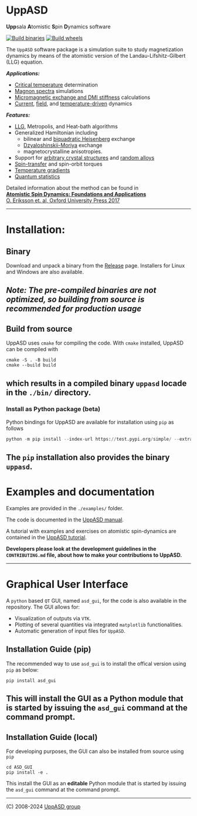 
<h1>UppASD</h1>

<b>Upp</b>sala <b>A</b>tomistic <b>S</b>pin <b>D</b>ynamics software
<!--![logo][logo]-->


[![Build binaries](https://github.com/UppASD/UppASD/actions/workflows/binaries.yml/badge.svg?branch=python_pip)](https://github.com/UppASD/UppASD/actions/workflows/binaries.yml)
[![Build wheels](https://github.com/UppASD/UppASD/actions/workflows/wheels.yml/badge.svg?branch=python_pip)](https://github.com/UppASD/UppASD/actions/workflows/wheels.yml)
<!---[![build status](https://gitlab.com/UppASD/UppASD/badges/master/pipeline.svg)](https://gitlab.com/UppASD/UppASD/pipelines)--->

The `UppASD` software package is a simulation suite to study magnetization dynamics by means of the atomistic version of the Landau-Lifshitz-Gilbert (LLG) equation.

***Applications:***
- [Critical temperature][11] determination
- [Magnon spectra][7] simulations
- [Micromagnetic exchange and DMI stiffness][6] calculations
- [Current][9], [field][8], and [temperature-driven][5] dynamics

***Features:***
- [LLG][12], Metropolis, and Heat-bath algorithms
- Generalized Hamiltonian including 
	-	bilinear and [biquadratic Heisenberg][10] exchange
	-	[Dzyaloshinskii-Moriya][15] exchange 
	-	magnetocrystalline anisotropies.
- Support for [arbitrary crystal structures][14] and [random alloys][13]
- [Spin-transfer][9] and spin-orbit torques
- [Temperature gradients][4]
- [Quantum statistics][3]

Detailed information about the method can be found in   
[**Atomistic Spin Dynamics: Foundations and Applications**  
O. Eriksson et. al,  Oxford University Press 2017][1]


---
# Installation:
## Binary
Download and unpack a binary from the [Release][Release] page. Installers for Linux and Windows are also available.

*Note: The pre-compiled binaries are not optimized, so building from source is recommended for production usage*
---

## Build from source
UppASD uses `cmake` for compiling the code. With `cmake` installed, UppASD can be compiled with
```
cmake -S . -B build   
cmake --build build
```
which results in a compiled binary `uppasd` locade in the `./bin/` directory.
---

### Install as Python package (beta)
Python bindings for UppASD are available for installation using `pip` as follows
```python
python -m pip install --index-url https://test.pypi.org/simple/ --extra-index-url https://pypi.org/simple uppasd
```
The `pip` installation also provides the binary `uppasd`.
---
# Examples and documentation

Examples are provided in the `./examples/` folder.

The code is documented in the [UppASD manual](https://uppasd.github.io/UppASD-manual/).

A tutorial with examples and exercises on atomistic spin-dynamics are contained in the [UppASD tutorial](https://uppasd.github.io/UppASD-tutorial/).

**Developers please look at the development guidelines in the `CONTRIBUTING.md` file, about how to make your contributions to UppASD.**


---
# Graphical User Interface
A `python` based `QT` GUI, named `asd_gui`, for the code is also available in the repository. 
The GUI allows for:
- Visualization of outputs via `VTK`.
- Plotting of several quantities via integrated `matplotlib` functionalities.
- Automatic generation of input files for `UppASD`.

## Installation Guide (pip)

The recommended way to use `asd_gui` is to install the offical version using `pip` as below:
```
pip install asd_gui
```
This will install the GUI as a Python module that is started by issuing the `asd_gui` command at the command prompt.
---
## Installation Guide (local)

For developing purposes, the GUI can also be installed from source using `pip`
```
cd ASD_GUI
pip install -e .
```
This install the GUI as an **editable** Python module that is started by issuing the `asd_gui` command at the command prompt.

---
(C) 2008-2024 [UppASD group][2]

[1]:https://global.oup.com/academic/product/atomistic-spin-dynamics-9780198788669
[2]:http://www.physics.uu.se/research/materials-theory/ongoing-research/uppasd/
[3]:https://journals.aps.org/prmaterials/abstract/10.1103/PhysRevMaterials.2.013802
[4]:https://journals.aps.org/prb/abstract/10.1103/PhysRevB.90.014434
[5]:https://www.nature.com/articles/ncomms12430
[6]:https://journals.aps.org/prb/abstract/10.1103/PhysRevB.92.214424
[7]:http://iopscience.iop.org/article/10.1088/0953-8984/27/24/243202/meta
[8]:https://journals.aps.org/prb/abstract/10.1103/PhysRevB.86.224401
[9]:https://www.nature.com/articles/srep25685
[10]:https://journals.aps.org/prl/abstract/10.1103/PhysRevLett.111.127204
[11]:https://journals.aps.org/prb/abstract/10.1103/PhysRevB.93.214439
[12]:http://iopscience.iop.org/article/10.1088/0953-8984/20/31/315203
[13]:https://journals.aps.org/prb/abstract/10.1103/PhysRevB.94.214410
[14]:https://journals.aps.org/prb/abstract/10.1103/PhysRevB.92.094411
[15]:https://www.nature.com/articles/ncomms5815
[logo]:https://github.com/UppASD/UppASD/blob/master/docs/uppasd_rot.png
[Release]:https://github.com/UppASD/UppASD/releases